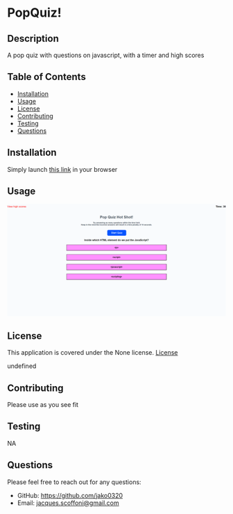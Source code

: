 
# PopQuiz!

## Description
A pop quiz with questions on javascript, with a timer and high scores<br>


## Table of Contents
- [Installation](#installation)
- [Usage](#usage)
- [License](#license)
- [Contributing](#contributing)
- [Testing](#testing)
- [Questions](#questions)

## Installation
Simply launch <a href="https://jako0320.github.io/JS-PopQuiz/">this link</a> in your browser

## Usage
![Screenshot](./Assets/Image/Screenshot.png)

## License

  
This application is covered under the None license. [License]( undefined )

  undefined


## Contributing
Please use as you see fit

## Testing
NA

## Questions
Please feel free to reach out for any questions:
- GitHub: https://github.com/jako0320
- Email: jacques.scoffoni@gmail.com
